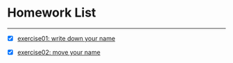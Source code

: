 # Homework List
------


- [x] [exercise01: write down your name](https://github.com/paaaaaan/Computational_physics_2015301500280/blob/master/temp.py)


- [x] [exercise02: move your name](https://github.com/paaaaaan/Computational_physics_2015301500280/blob/master/temp.py)
